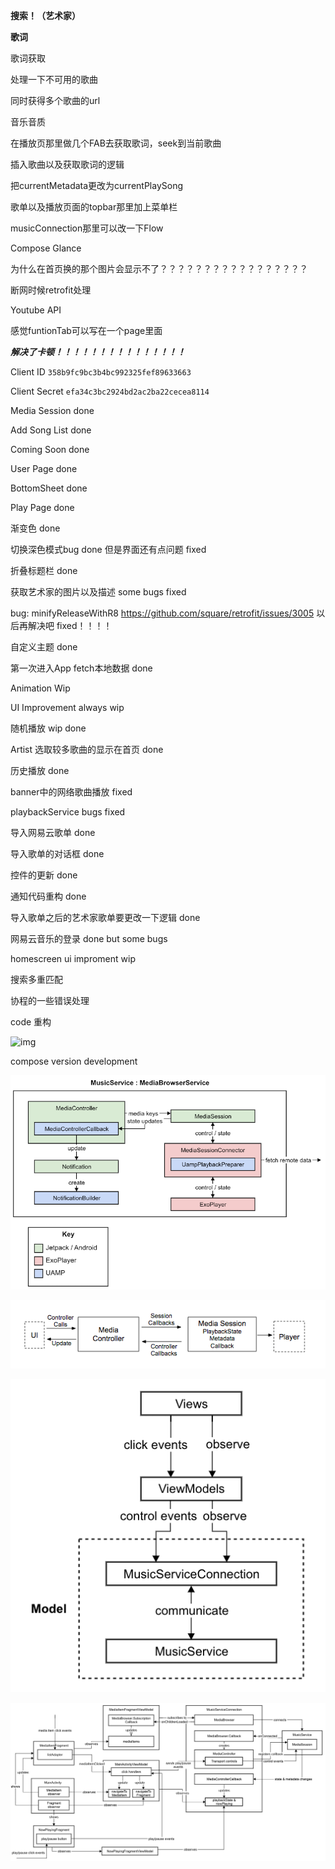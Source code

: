 **搜索！（艺术家）**

**歌词**

歌词获取



处理一下不可用的歌曲

同时获得多个歌曲的url

音乐音质



在播放页那里做几个FAB去获取歌词，seek到当前歌曲

插入歌曲以及获取歌词的逻辑

把currentMetadata更改为currentPlaySong

歌单以及播放页面的topbar那里加上菜单栏





musicConnection那里可以改一下Flow

Compose Glance			

为什么在首页换的那个图片会显示不了？？？？？？？？？？？？？？？？？



断网时候retrofit处理

Youtube API



[UI]: https://dribbble.com/shots/16033507-Streamy-Podcast-App-Concept



感觉funtionTab可以写在一个page里面



***解决了卡顿！！！！！！！！！！！！！！！***



Client ID `358b9fc9bc3b4bc992325fef89633663`

Client Secret `efa34c3bc2924bd2ac2ba22cecea8114`

Media Session	done

Add Song List		done

Coming Soon		done

User Page			done

BottomSheet done

Play Page	done

渐变色	done

切换深色模式bug		done  但是界面还有点问题	 fixed

折叠标题栏 		done

获取艺术家的图片以及描述 some bugs  fixed

bug: minifyReleaseWithR8  https://github.com/square/retrofit/issues/3005		以后再解决吧 fixed！！！！

自定义主题 done

第一次进入App fetch本地数据  done

Animation			Wip

UI Improvement   always wip

随机播放	wip	done

Artist	  	选取较多歌曲的显示在首页 	done

历史播放	done

banner中的网络歌曲播放	fixed

playbackService bugs  fixed

导入网易云歌单 			done

导入歌单的对话框			done

控件的更新	done

通知代码重构	done

导入歌单之后的艺术家歌单要更改一下逻辑	done

网易云音乐的登录 done  but some bugs

homescreen ui improment wip

搜索多重匹配

协程的一些错误处理

code 重构



![img](https://assets.uigarage.net/content/uploads/2020/06/search_ios_wetv_uigarage.jpg.jpg)

compose version development











![Detailed view of MusicService](https://github.com/android/uamp/raw/main/docs/images/4-MusicService.png)

![Diagram showing how MediaController and MediaSession communicate](https://github.com/android/uamp/raw/main/docs/images/5-MediaController.png)

![Class diagram showing UAMP's Model-View-ViewModel architecture](https://github.com/android/uamp/raw/main/docs/images/9-mvvm.png)

![Diagram showing important interactions between UI classes](https://github.com/android/uamp/raw/main/docs/images/12-ui-class-diagram.png)